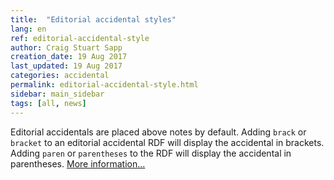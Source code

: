 ```yaml
---
title:  "Editorial accidental styles"
lang: en
ref: editorial-accidental-style
author: Craig Stuart Sapp
creation_date: 19 Aug 2017
last_updated: 19 Aug 2017
categories: accidental
permalink: editorial-accidental-style.html
sidebar: main_sidebar
tags: [all, news]
---
```


Editorial accidentals are placed above notes by default.  Adding
`brack` or `bracket` to an editorial accidental RDF will display
the accidental in brackets.  Adding `paren` or `parentheses` to the
RDF will display the accidental in parentheses.
[More information...](/graphic/pitch/#styling-editorial-accidentals)

